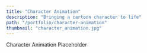 ```yaml
---
title: "Character Animation"
description: "Bringing a cartoon character to life"
path: "/portfolio/character-animation"
thumbnail: "character_animation.jpg"
---
```


Character Animation Placeholder